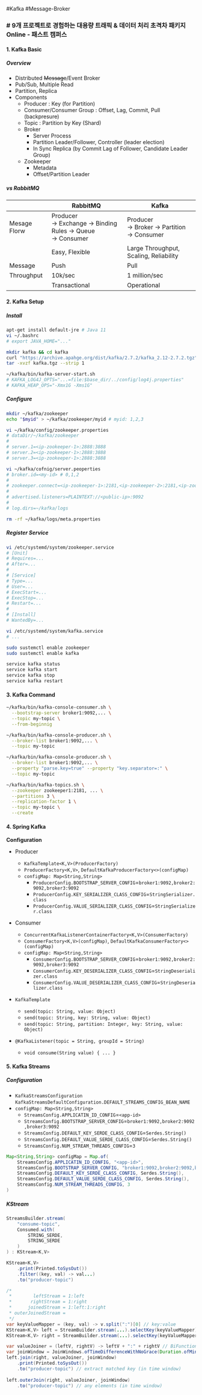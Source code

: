#Kafka #Message-Broker

### # 9개 프로젝트로 경험하는 대용량 트래픽 & 데이터 처리 초격차 패키지 Online - 패스트 캠퍼스

#### 1. Kafka Basic
##### Overview
* Distributed ~~Message~~/Event Broker
* Pub/Sub, Multiple Read
* Partition, Replica
* Components
	* Producer : Key (for Partition)
	* Consumer/Consumer Group : Offset, Lag, Commit, Pull (backpresure)
	* Topic : Partition by Key (Shard)
	* Broker
		* Server Process
		* Partition Leader/Follower, Controller (leader election)
		* In Sync Replica (by Commit Lag of Follower, Candidate Leader Group)
	* Zookeeper
		* Metadata
		* Offset/Partition Leader
##### vs RabbitMQ

|              | RabbitMQ                                                         | Kafka                                             |
| ------------ | ---------------------------------------------------------------- | ------------------------------------------------- |
| Mesage Florw | Producer<br>-> Exchange -> Binding Rules -> Queue<br>-> Consumer | Producer<br>-> Broker -> Partition<br>-> Consumer |
|              | Easy, Flexible                                                   | Large Throughput, Scaling, Reliability            |
| Message      | Push                                                             | Pull                                              |
| Throughput   | 10k/sec                                                          | 1 million/sec                                     |
|              | Transactional                                                    | Operational                                       |

#### 2. Kafka Setup
##### Install

```bash
apt-get install default-jre # Java 11
vi ~/.bashrc
# export JAVA_HOME="..."

mkdir kafka && cd kafka
curl "https://archive.apahge.org/dist/kafka/2.7.2/kafka_2.12-2.7.2.tgz" -o kafka.tgz
tar -xvzf kafka.tgz --strip 1
```

```bash
~/kafka/bin/kafka-server-start.sh
# KAFKA_LOG4J_OPTS="...=file:$base_dir/../config/log4j.properties"
# KAFKA_HEAP_OPS="-Xmx1G -Xms1G"
```
##### Configure

```bash
mkdir ~/kafka/zookeeper
echo "$myid" > ~/kafka/zookeeper/myid # myid: 1,2,3

vi ~/kafka/config/zookeeper.properties
# dataDir/~/kafka/zookeeper
#
# server.1=<ip-zookeeper-1>:2888:3888
# server.2=<ip-zookeeper-1>:2888:3888
# server.3=<ip-zookeeper-1>:2888:3888

vi ~/kafka/cofnig/server.peoperties
# broker.id=<my-id> # 0,1,2
#
# zookeeper.connect=<ip-zookeeper-1>:2181,<ip-zookeeper-2>:2181,<ip-zookeeper-3>:2181
#
# advertised.listeners=PLAINTEXT://<public-ip>:9092
#
# log.dirs=~/kafka/logs

rm -rf ~/kafka/logs/meta.properties
```
##### Register Service

```bash
vi /etc/systemd/system/zookeeper.service
# [Unit]
# Requires=...
# After=...
#
# [Service]
# Type=...
# User=...
# ExecStart=...
# ExecStop=...
# Restart=...
#
# [Install]
# WantedBy=...

vi /etc/systemd/system/kafka.service
# ...

sudo sustemctl enable zookeeper
sudo sustemctl enable kafka
```

```bash
service kafka status
service kafka start
service kafka stop
service kafka restart
```
#### 3. Kafka Command

```bash
~/kafka/bin/kafka-console-consumer.sh \
  --bootstrap-server broker1:9092,... \
  --topic my-topic \
  --from-beginnig

~/kafka/bin/kafka-console-producer.sh \
  --broker-list broker1:9092,... \
  --topic my-topic

~/kafka/bin/kafka-console-producer.sh \
  --broker-list broker1:9092,... \
  --property "parse.key=true" --property "key.separator=:" \
  --topic my-topic

~/kafka/bin/kafka-topics.sh \
  --zookeeper zookeeper1:2181, ... \
  --partitions 3 \
  --replication-factor 1 \
  --topic my-topic \
  --create
```

#### 4. Spring Kafka

**Configuration**
* Producer
	* `KafkaTemplate<K,V>(ProducerFactory)`
	* `ProducerFactory<K,V>`, `DefaultKafkaProducerFactory<>(configMap)`
	* `configMap: Map<String,String>`
		* `ProducerConfig.BOOTSTRAP_SERVER_CONFIG`=`broker1:9092,broker2:9092,broker3:9092`
		* `ProducerConfig.KEY_SERIALIZER_CLASS_CONFIG`=`StringSerializer.class`
		* `ProducerConfig.VALUE_SERIALIZER_CLASS_CONFIG`=`StringSerializer.class`
* Consumer
	* `ConcurrentKafkaListenerContainerFactory<K,V>(ConsumerFactory)`
	* `ConsumerFactory<K,V>(configMap)`, `DefaultKafkaConsumerFactory<>(configMap)`
	* `configMap: Map<String,String>`
		* `ConsumerConfig.BOOTSTRAP_SERVER_CONFIG`=`broker1:9092,broker2:9092,broker3:9092`
		* `ConsumerConfig.KEY_DESERIALIZER_CLASS_CONFIG`=`StringDeserializer.class`
		* `ConsumerConfig.VALUE_DESERIALIZER_CLASS_CONFIG`=`StringDeserializer.class`

* `KafkaTemplate`
	* `send(topic: String, value: Object)`
	* `send(topic: String, key: String, value: Object)`
	* `send(topic: String, partition: Integer, key: String, value: Object)`
* `@KafkaListener(topic = String, groupId = String)`
	* `void consume(String value) { ... }`

#### 5. Kafka Streams

##### Configuration
* `KafkaStreamsConfiguration`
  `KafkaStreamsDefaultConfiguration.DEFAULT_STREAMS_CONFIG_BEAN_NAME`
* `configMap: Map<String,String>`
	* `StreamsConfig.APPLICATIN_ID_CONFIG`=`<app-id>`
	* `StreamsConfig.BOOTSTRAP_SERVER_CONFIG`=`broker1:9092,broker2:9092,broker3:9092`
	* `StreamsConfig.DEFAULT_KEY_SERDE_CLASS_CONFIG`=`Serdes.String()`
	* `StreamsConfig.DEFAULT_VALUE_SERDE_CLASS_CONFIG`=`Serdes.String()`
	* `StreamsConfig.NUM_STREAM_THREADS_CONFIG`=`3`

```java
Map<String,String> configMap = Map.of(
	StreamsConfig.APPLICATIN_ID_CONFIG, "<app-id>",
	StreamsConfig.BOOTSTRAP_SERVER_CONFIG, "broker1:9092,broker2:9092,broker3:9092",
	StreamsConfig.DEFAULT_KEY_SERDE_CLASS_CONFIG, Serdes.String(),
	StreamsConfig.DEFAULT_VALUE_SERDE_CLASS_CONFIG, Serdes.String(),
	StreamsConfig.NUM_STREAM_THREADS_CONFIG, 3
)
```

##### KStream

```java
StreamsBuilder.stream(
	"consume-topic",
	Consumed.with(
		STRING_SERDE,
		STRING_SERDE
	)
) : KStream<K,V>

KStream<K,V>
	.print(Printed.toSysOut())
	.filter((key, val) -> val...)
	.to("producer-topic")
```

```java
/*
 *        leftStream = 1:left
 *       rightStream = 1:right
 *      joinedStream = 1:left:1:right
 * outerJoinedStream = 
 */
var keyValueMapper = (key, val) -> v.split(":")[0] // key:value
KStream<K,V> left = StreamBuilder.stream(...).selectKey(keyValueMapper)
KStream<K,V> right = StreamBuilder.stream(...).selectKey(keyValueMapper)

var valueJoiner = (leftV, rightV) -> leftV + ":" + rightV // BiFunction<V1,V2,R>
var joinWindow = JoinWindows.ofTimeDifferenceWithNoGrace(Duration.ofMinutes(1))
left.join(right, valueJoiner, joinWindow)
	.print(Printed.toSysOut())
	.to("producer-topic") // extract matched key (in time window)
	
left.outerJoin(right, valueJoiner, joinWindow)
	.to("producer-topic") // any elements (in time window)
```